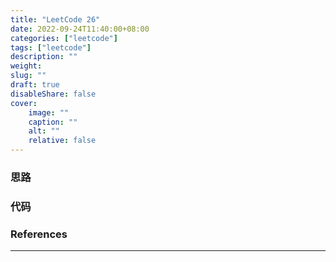 ```yaml
---
title: "LeetCode 26"
date: 2022-09-24T11:40:00+08:00
categories: ["leetcode"]
tags: ["leetcode"]
description: ""
weight:
slug: ""
draft: true
disableShare: false
cover:
    image: ""
    caption: ""
    alt: ""
    relative: false
---
```


### 思路



### 代码



### References

---


